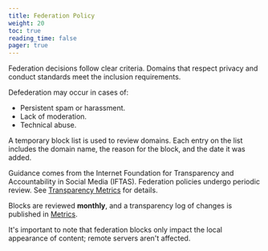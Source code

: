 ```yaml
---
title: Federation Policy
weight: 20
toc: true
reading_time: false
pager: true
---
```


Federation decisions follow clear criteria. Domains that respect privacy and conduct standards meet the inclusion requirements.

Defederation may occur in cases of:

- Persistent spam or harassment.
- Lack of moderation.
- Technical abuse.

A temporary block list is used to review domains. Each entry on the list includes the domain name, the reason for the block, and the date it was added.

Guidance comes from the Internet Foundation for Transparency and Accountability in Social Media (IFTAS). Federation policies undergo periodic review. See [Transparency Metrics](/docs/transparency/metrics/) for details.

Blocks are reviewed **monthly**, and a transparency log of changes is published in [Metrics](/docs/transparency/metrics/).

It's important to note that federation blocks only impact the local appearance of content; remote servers aren't affected.

